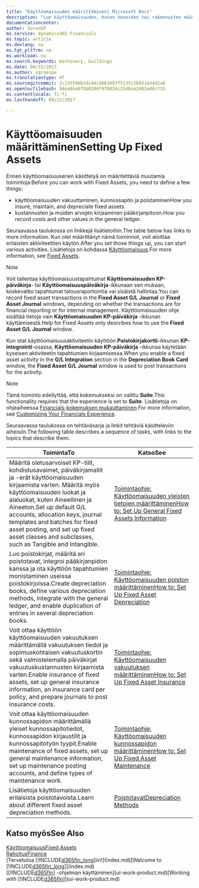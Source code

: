 ```yaml
---
title: "Käyttöomaisuuden määrittäminen| Microsoft Docs"
description: "Lue käyttöomaisuuden, kuten koneiden tai rakennusten määrittämiseen tarvittavasta tehtäväsarjasta."
documentationcenter: 
author: SorenGP
ms.service: dynamics365-financials
ms.topic: article
ms.devlang: na
ms.tgt_pltfrm: na
ms.workload: na
ms.search.keywords: machinery, buildings
ms.date: 08/15/2017
ms.author: sgroespe
ms.translationtype: HT
ms.sourcegitcommit: 2c13559bb3dc44cdb61697f5135c5b931e34d2a8
ms.openlocfilehash: 9dea8be0f5b0200f97082dc25dbaa2483ad6c735
ms.contentlocale: fi-fi
ms.lasthandoff: 09/22/2017

---
```

# <a name="setting-up-fixed-assets"></a><span data-ttu-id="1c819-103">Käyttöomaisuuden määrittäminen</span><span class="sxs-lookup"><span data-stu-id="1c819-103">Setting Up Fixed Assets</span></span>
<span data-ttu-id="1c819-104">Ennen käyttöomaisuuserien käsittelyä on määritettäviä muutamia toimintoja:</span><span class="sxs-lookup"><span data-stu-id="1c819-104">Before you can work with Fixed Assets, you need to define a few things:</span></span>  

* <span data-ttu-id="1c819-105">käyttöomaisuuden vakuuttaminen, kunnossapito ja poistaminen</span><span class="sxs-lookup"><span data-stu-id="1c819-105">How you insure, maintain, and depreciate fixed assets.</span></span>  
* <span data-ttu-id="1c819-106">kustannusten ja muiden arvojen kirjaaminen pääkirjanpitoon.</span><span class="sxs-lookup"><span data-stu-id="1c819-106">How you record costs and other values in the general ledger.</span></span>  

<span data-ttu-id="1c819-107">Seuraavassa taulukossa on linkkejä lisätietoihin.</span><span class="sxs-lookup"><span data-stu-id="1c819-107">The table below has links to more information.</span></span> <span data-ttu-id="1c819-108">Kun olet määrittänyt nämä toiminnot, voit aloittaa erilaisten aktiviteettien käytön.</span><span class="sxs-lookup"><span data-stu-id="1c819-108">After you set those things up, you can start various activities.</span></span> <span data-ttu-id="1c819-109">Lisätietoja on kohdassa [Käyttöomaisuus](fa-manage.md).</span><span class="sxs-lookup"><span data-stu-id="1c819-109">For more information, see [Fixed Assets](fa-manage.md).</span></span>  

> [!NOTE]  
>   <span data-ttu-id="1c819-110">Voit tallentaa käyttöomaisuustapahtumat **Käyttöomaisuuden KP-päiväkirja**- tai **Käyttöomaisuuspäiväkirja**-ikkunaan sen mukaan, koskevatko tapahtumat talousraportointia vai sisäistä hallintaa.</span><span class="sxs-lookup"><span data-stu-id="1c819-110">You can record fixed asset transactions in the **Fixed Asset G/L Journal** or **Fixed Asset Journal** windows, depending on whether the transactions are for financial reporting or for internal management.</span></span> <span data-ttu-id="1c819-111">Käyttöomaisuuden ohje sisältää tietoja vain **Käyttöomaisuuden KP-päiväkirja** -ikkunan käyttämisestä.</span><span class="sxs-lookup"><span data-stu-id="1c819-111">Help for Fixed Assets only describes how to use the **Fixed Asset G/L Journal** window.</span></span>  

<span data-ttu-id="1c819-112">Kun otat käyttöomaisuusaktiviteetin käyttöön **Poistokirjakortti**-ikkunan **KP-integrointi**-osassa, **Käyttöomaisuuden KP-päiväkirja** -ikkunaa käytetään kyseisen aktiviteetin tapahtumien kirjaamisessa.</span><span class="sxs-lookup"><span data-stu-id="1c819-112">When you enable a fixed asset activity in the **G/L Integration** section in the **Depreciation Book Card** window, the **Fixed Asset G/L Journal** window is used to post transactions for the activity.</span></span>

> [!NOTE]  
>  <span data-ttu-id="1c819-113">Tämä toiminto edellyttää, että kokemukseksi on valittu **Suite**.</span><span class="sxs-lookup"><span data-stu-id="1c819-113">This functionality requires that the experience is set to **Suite**.</span></span> <span data-ttu-id="1c819-114">Lisätietoja on ohjeaiheessa [Financials-kokemuksen mukauttaminen](ui-experiences.md).</span><span class="sxs-lookup"><span data-stu-id="1c819-114">For more information, see [Customizing Your Financials Experience](ui-experiences.md).</span></span>  

<span data-ttu-id="1c819-115">Seuraavassa taulukossa on tehtäväsarja ja linkit tehtäviä käsitteleviin aiheisiin.</span><span class="sxs-lookup"><span data-stu-id="1c819-115">The following table describes a sequence of tasks, with links to the topics that describe them.</span></span>  

| <span data-ttu-id="1c819-116">Toiminta</span><span class="sxs-lookup"><span data-stu-id="1c819-116">To</span></span> | <span data-ttu-id="1c819-117">Katso</span><span class="sxs-lookup"><span data-stu-id="1c819-117">See</span></span> |
| --- | --- |
| <span data-ttu-id="1c819-118">Määritä oletusarvoiset KP-tilit, kohdistusavaimet, päiväkirjamallit ja -erät käyttöomaisuuden kirjaamista varten. Määritä myös käyttöomaisuuden luokat ja alaluokat, kuten Aineellinen ja Aineeton.</span><span class="sxs-lookup"><span data-stu-id="1c819-118">Set up default G/L accounts, allocation keys, journal templates and batches for fixed asset posting, and set up fixed asset classes and subclasses, such as Tangible and Intangible.</span></span> |[<span data-ttu-id="1c819-119">Toimintaohje: Käyttöomaisuuden yleisten tietojen määrittäminen</span><span class="sxs-lookup"><span data-stu-id="1c819-119">How to: Set Up General Fixed Assets Information</span></span>](fa-how-setup-general.md) |
| <span data-ttu-id="1c819-120">Luo poistokirjat, määritä eri poistotavat, integroi pääkirjanpidon kanssa ja ota käyttöön tapahtumien monistaminen useissa poistokirjoissa.</span><span class="sxs-lookup"><span data-stu-id="1c819-120">Create depreciation books, define various depreciation methods, integrate with the general ledger, and enable duplication of entries in several depreciation books.</span></span> |[<span data-ttu-id="1c819-121">Toimintaohje: Käyttöomaisuuden poiston määrittäminen</span><span class="sxs-lookup"><span data-stu-id="1c819-121">How to: Set Up Fixed Asset Depreciation</span></span>](fa-how-setup-depreciation.md) |
| <span data-ttu-id="1c819-122">Voit ottaa käyttöön käyttöomaisuuden vakuutuksen määrittämällä vakuutuksen tiedot ja sopimuskohtaisen vakuutuskortin sekä valmistelemalla päiväkirjat vakuutuskustannusten kirjaamista varten.</span><span class="sxs-lookup"><span data-stu-id="1c819-122">Enable insurance of fixed assets, set up general insurance information, an insurance card per policy, and prepare journals to post insurance costs.</span></span> |[<span data-ttu-id="1c819-123">Toimintaohje: Käyttöomaisuuden vakuutuksen määrittäminen</span><span class="sxs-lookup"><span data-stu-id="1c819-123">How to: Set Up Fixed Asset Insurance</span></span>](fa-how-setup-insurance.md) |
| <span data-ttu-id="1c819-124">Voit ottaa käyttöomaisuuden kunnossapidon määrittämällä yleiset kunnossapitotiedot, kunnossapidon kirjaustilit ja kunnossapitotyön tyypit.</span><span class="sxs-lookup"><span data-stu-id="1c819-124">Enable maintenance of fixed assets, set up general maintenance information, set up maintenance posting accounts, and define types of maintenance work.</span></span> |[<span data-ttu-id="1c819-125">Toimintaohje: Käyttöomaisuuden kunnossapidon määrittäminen</span><span class="sxs-lookup"><span data-stu-id="1c819-125">How to: Set Up Fixed Asset Maintenance</span></span>](fa-how-setup-maintenance.md) |
| <span data-ttu-id="1c819-126">Lisätietoja käyttöomaisuuden erilaisista poistotavoista.</span><span class="sxs-lookup"><span data-stu-id="1c819-126">Learn about different fixed asset depreciation methods.</span></span> |[<span data-ttu-id="1c819-127">Poistotavat</span><span class="sxs-lookup"><span data-stu-id="1c819-127">Depreciation Methods</span></span>](fa-depreciation-methods.md) |

## <a name="see-also"></a><span data-ttu-id="1c819-128">Katso myös</span><span class="sxs-lookup"><span data-stu-id="1c819-128">See Also</span></span>
[<span data-ttu-id="1c819-129">Käyttöomaisuus</span><span class="sxs-lookup"><span data-stu-id="1c819-129">Fixed Assets</span></span>](fa-manage.md)  
[<span data-ttu-id="1c819-130">Rahoitus</span><span class="sxs-lookup"><span data-stu-id="1c819-130">Finance</span></span>](finance.md)  
<span data-ttu-id="1c819-131">[Tervetuloa [!INCLUDE[d365fin_long](includes/d365fin_long_md.md)]iin!](index.md)</span><span class="sxs-lookup"><span data-stu-id="1c819-131">[Welcome to [!INCLUDE[d365fin_long](includes/d365fin_long_md.md)]](index.md)</span></span>  
<span data-ttu-id="1c819-132">[[!INCLUDE[d365fin](includes/d365fin_md.md)] -ohjelman käyttäminen](ui-work-product.md)</span><span class="sxs-lookup"><span data-stu-id="1c819-132">[Working with [!INCLUDE[d365fin](includes/d365fin_md.md)]](ui-work-product.md)</span></span>

